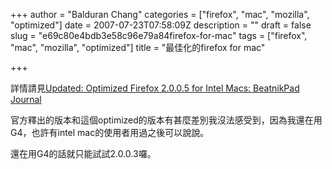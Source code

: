 +++
author = "Balduran Chang"
categories = ["firefox", "mac", "mozilla", "optimized"]
date = 2007-07-23T07:58:09Z
description = ""
draft = false
slug = "e69c80e4bdb3e58c96e79a84firefox-for-mac"
tags = ["firefox", "mac", "mozilla", "optimized"]
title = "最佳化的firefox for mac"

+++


詳情請見[Updated: Optimized Firefox 2.0.0.5 for Intel Macs: BeatnikPad Journal](http://www.beatnikpad.com/archives/2007/07/02/firefox-2004 "Updated: Optimized Firefox 2.0.0.5 for Intel Macs: BeatnikPad Journal")

官方釋出的版本和這個optimized的版本有甚麼差別我沒法感受到，因為我還在用G4，也許有intel mac的使用者用過之後可以說說。

還在用G4的話就只能試試2.0.0.3囉。

